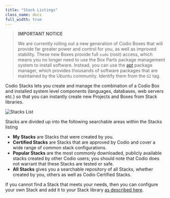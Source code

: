 ```yaml
---
title: "Stack Listings"
class_name: docs
full_width: true
---
```


> **IMPORTANT NOTICE**
>
> We are currently rolling out a new generation of Codio Boxes that will provide far greater power and control for you, as well as improved stability. These new Boxes provide full `sudo` (root) access, which means you no longer need to use the Box Parts package management system to install software. Instead, you can use the [apt](https://help.ubuntu.com/community/AptGet/Howto) package manager, which provides thousands of software packages that are maintained by the Ubuntu community. Identify them from the `G2` tag.

Codio Stacks lets you create and manage the combination of a Codio Box and installed system level components (languages, databases, web servers etc.) so that you can instantly create new Projects and Boxes from Stack libraries.

![Stacks List](/img/docs/stacks_list.png)

Stacks are divided up into the following searchable areas within the Stacks listing

- **My Stacks** are Stacks that were created by you.
- **Certified Stacks** are Stacks that are approved by Codio and cover a wide range of common stack configurations.
- **Popular Stacks** are the most commonly downloaded, publicly available stacks created by other Codio users; you should note that Codio does not warrant that these Stacks are tested or safe.
- **All Stacks** gives you a searchable repository of all Stacks, whether created by you, others as well as Codio Certified Stacks.

If you cannot find a Stack that meets your needs, then you can configure your own Stack and add it to your Stack library [as described here](/docs/project/stacks/new).


